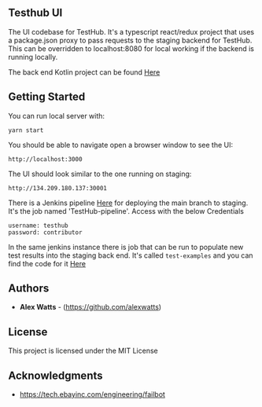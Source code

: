 ## Testhub UI

The UI codebase for TestHub. It's a typescript react/redux project that uses a package.json proxy to pass requests to the staging backend for TestHub.
This can be overridden to localhost:8080 for local working if the backend is running locally.

The back end Kotlin project can be found [Here](https://github.com/alexwatts/TestHub)

## Getting Started

You can run local server with:

```
yarn start
```

You should be able to navigate open a browser window to see the UI:
```
http://localhost:3000
```

The UI should look similar to the one running on staging:

```
http://134.209.180.137:30001
```

There is a Jenkins pipeline [Here](http://134.209.180.137:30000) for deploying the main branch to staging. It's the job named 'TestHub-pipeline'. Access with the below Credentials

```
username: testhub
password: contributor

```

In the same jenkins instance there is job that can be run to populate new test results into the staging back end.
It's called `test-examples` and you can find the code for it [Here](https://github.com/alexwatts/test-examples)

## Authors

* **Alex Watts** - (https://github.com/alexwatts)

## License

This project is licensed under the MIT License

## Acknowledgments

* https://tech.ebayinc.com/engineering/failbot
